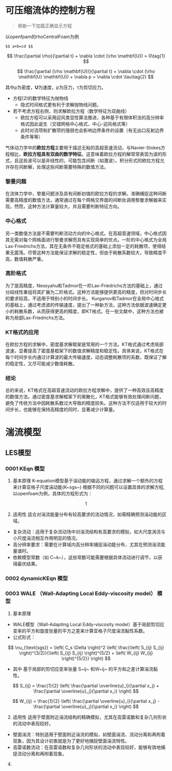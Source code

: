 # 可压缩流体的控制方程

> 刷新一下加载正确显示方程

以openfpam的rhoCentralFoam为例 

`$$
a+b=cd
$$`

$$
\frac{\partial \rho}{\partial t} + \nabla \cdot (\rho \mathbf{U}) = 0\tag{1}
$$

$$
\frac{\partial (\rho \mathbf{U})}{\partial t} + \nabla \cdot (\rho \mathbf{U} \mathbf{U})  + \nabla p = \nabla \cdot \tau\tag{2}
$$

其中ρ为密度，**U**为速度，p为压力，τ为剪切应力。
- 方程(2)的数学特征为抛物线
  - 隐式时间格式更有利于求解抛物线问题。
- 若不考虑方程右侧，则求解欧拉方程（数学特征为双曲线）
  - 欧拉方程可以采用迎风类显性算法推进，各种基于有限体积法的高分辨率格式因此诞生（交错网格中心格式、中心-迎风格式等）
  - 此时对流项和扩散项的强弱也会影响边界条件的设置（有无出口反射边界条件等等）

气体动力学中的**欧拉方程**主要用于描述无粘的高超音速流动，与Navier-Stokes方程相比，**欧拉方程具有双曲的数学特征**。这意味着欧拉方程的解常常表现为波的形式，且这些波可以是非线性的，可能包含间断（如激波）。积分形式的欧拉方程允许存在间断解，处理这些间断需要特殊的数值方法。

### 黎曼问题

在流体力学中，黎曼问题涉及具有间断初值的欧拉方程的求解。准确捕捉这种间断需要高精度的数值方法，通常通过在每个网格交界面的间断处调用黎曼求解器来实现。然而，这种方法计算量较大，并且需要判断特征方向。


### 中心格式

另一类数值方法是不需要判断流动方向的中心格式。在高超音速领域，中心格式因其无需对每个网格面进行黎曼求解而具有实现简单的优点。一阶的中心格式为全局Lax-Friedrichs方法，其在无条件不稳定格式的基础上添加一定的耗散项，使得结果无震荡。尽管这种方法能保证求解的稳定性，但由于耗散系数较大，导致精度不高，数值耗散严重。

### 高阶格式

为了提高精度，Nessyahu和Tadmor在一阶Lax-Friedrichs方法的基础上，通过分段线性重组将其扩展为二阶格式。这种方法能够提供更高的精度，但对时间步长的要求较高，不适用于特别小的时间步长。
Kurganov和Tadmor在全局中心格式的基础上，通过考虑波的传输速度，提出了一种新方法，这种方法依据波速确定更小的耗散系数，从而获得更高的精度，即KT格式。在一些文献中，这种方法也被称为局部Lax-Friedrichs方法。

### KT格式的应用 

在欧拉方程的求解中，密度基求解框架是常用的一个方法。KT格式通过考虑局部波速，显著提高了密度基框架下的数值求解精度和稳定性。具体来说，KT格式在每个时间步长内通过计算波的最大传输速度，动态调整耗散项的系数，既保证了解的稳定性，又尽可能减少数值耗散。

### 结论 

总的来说，KT格式在高超音速流动的欧拉方程求解中，提供了一种高效且高精度的数值方法。通过密度基求解框架下的离散化，KT格式能够有效处理间断问题，避免了传统方法中因耗散系数过大导致的精度损失。这种方法不仅适用于较大的时间步长，也能够在保持高精度的同时，显著减少计算量。



# 湍流模型

## LES模型

### 0001 KEqn 模型
 1. 基本原理
K-equation模型基于湍动能的输运方程，通过求解一个额外的方程来计算亚格子尺度湍动能(K~sgs~)
根据不同的问题可以设置具体的求解方程,以openfoam为例，具体的方程形式为：

$$ 1 $$

 2. 适用性
适合对湍流能量分布有较高要求的流动情况，如需精确预测湍动能的区域。
- 复杂流动：适用于复杂流动场中对湍流结构有高要求的模拟，如大尺度涡流与小尺度湍流相互作用明显的情况。
- 高分辨率要求：需要在计算域内高分辨率捕捉湍动能分布，尤其在预测湍流能量谱时。
- 依赖模型常数（如 C~k~），这些常数可能需要根据具体流动进行调节，以获得最优结果。

### 0002 dynamicKEqn 模型

 ### 0003 WALE （Wall-Adapting Local Eddy-viscosity model） 模型 
1. 基本原理
- WALE模型（Wall-Adapting Local Eddy-viscosity model）基于局部剪切应变率的平方和旋度张量的平方之差来计算亚格子尺度湍流黏性系数。
- 公式形式：

$$ \nu_{\text{sgs}} = \left( C_s \Delta \right)^2 \left( \frac{\left( S_{ij} S_{ij} \right)^{3/2}}{\left( S_{ij} S_{ij} \right)^{5/2} + \left( W_{ij} W_{ij} \right)^{5/2}} \right) $$

- 其中 基于局部的剪切应变率张量 S~ij~ 和W~ij~ 的平方和之差计算湍流黏性。

 $$ S_{ij} = \frac{1}{2} \left( \frac{\partial \overline{u}_i}{\partial x_j} + \frac{\partial \overline{u}_j}{\partial x_i} \right) $$

 $$ W_{ij} = \frac{1}{2} \left( \frac{\partial \overline{u}_i}{\partial x_j} - \frac{\partial \overline{u}_j}{\partial x_i} \right) $$

2. 适用性
适用于壁面附近湍流结构的精确模拟，尤其在高雷诺数和复杂几何形状的流动中表现较好。
- 壁面湍流：特别适用于壁面附近湍流的模拟，如壁面湍流、流动分离和再附着现象，因为其设计初衷就是为了更好地捕捉壁面湍流特性。
- 高雷诺数流动：在高雷诺数和复杂几何形状的流动中表现较好，能够有效地捕捉流动分离和再附着现象。
4. 



